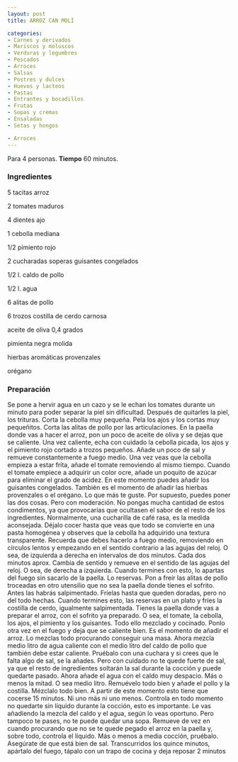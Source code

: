 ```yaml
---
layout: post
title: ARROZ CAN MOLÍ

categories:
- Carnes y derivados
- Mariscos y moluscos
- Verduras y legumbres
- Pescados
- Arroces
- Salsas
- Postres y dulces
- Huevos y lacteos
- Pastas
- Entrantes y bocadillos
- Frutas
- Sopas y cremas
- Ensaladas
- Setas y hongos

- Arroces
---
```

Para 4 personas.
<b>Tiempo</b> 60 minutos.

<h3>Ingredientes</h3>
5 tacitas arroz

2 tomates maduros

4 dientes ajo

1 cebolla mediana

1/2 pimiento rojo

2 cucharadas soperas guisantes congelados

1/2 l. caldo de pollo

1/2 l. agua

6 alitas de pollo

6 trozos costilla de cerdo carnosa

aceite de oliva 0,4 grados

pimienta negra molida

hierbas aromáticas provenzales

orégano

<h3>Preparación</h3>
Se pone a hervir agua en un cazo y se le echan los tomates durante un minuto para poder separar la piel sin dificultad. Después de quitarles la piel, los trituras. Corta la cebolla muy pequeña. Pela los ajos y los cortas muy pequeñitos. Corta las alitas de pollo por las articulaciones. En la paella donde vas a hacer el arroz, pon un poco de aceite de oliva y se dejas que se caliente. Una vez caliente, echa con cuidado la cebolla picada, los ajos y el pimiento rojo cortado a trozos pequeños. Añade un poco de sal y remueve constantemente a fuego medio. Una vez veas que la cebolla empieza a estar frita, añade el tomate removiendo al mismo tiempo. Cuando el tomate empiece a adquirir un color ocre, añade un poquito de azúcar para eliminar el grado de acidez. En este momento puedes añadir los guisantes congelados. También es el momento de añadir las hierbas provenzales o el orégano. Lo que más te guste. Por supuesto, puedes poner las dos cosas. Pero con moderación. No pongas mucha cantidad de estos condimentos, ya que provocarías que ocultasen el sabor de el resto de los ingredientes. Normalmente, una cucharilla de café rasa, es la medida aconsejada. Déjalo cocer hasta que veas que todo se convierte en una pasta homogénea y observes que la cebolla ha adquirido una textura transparente. Recuerda que debes hacerlo a fuego medio, removiendo en círculos lentos y empezando en el sentido contrario a las agujas del reloj. O sea, de izquierda a derecha en intervalos de dos minutos. Cada dos minutos aprox. Cambia de sentido y remueve en el sentido de las agujas del reloj. O sea, de derecha a izquierda. Cuando termines con esto, lo apartas del fuego sin sacarlo de la paella. Lo reservas. Pon a freír las alitas de pollo troceadas en otro utensilio que no sea la paella donde tienes el sofrito. Antes las habrás salpimentado. Fríelas hasta que queden doradas, pero no del todo hechas. Cuando termines esto, las reservas en un plato y fríes la costilla de cerdo, igualmente salpimentada. Tienes la paella donde vas a preparar el arroz, con el sofrito ya preparado. O sea, el tomate, la cebolla, los ajos, el pimiento y los guisantes. Todo ello mezclado y cocinado. Ponlo otra vez en el fuego y deja que se caliente bien. Es el momento de añadir el arroz. Lo mezclas todo procurando conseguir una masa. Ahora mezcla medio litro de agua caliente con el medio litro del caldo de pollo que también debe estar caliente. Pruébalo con una cuchara y si crees que le falta algo de sal, se la añades. Pero con cuidado no te quede fuerte de sal, ya que el resto de ingredientes soltarán la sal durante la cocción y puede quedarte pasado. Ahora añade el agua con el caldo muy despacio. Más o menos la mitad. O sea medio litro. Remuévelo todo bien y añade el pollo y la costilla. Mézclalo todo bien. A partir de este momento esto tiene que cocerse 15 minutos. Ni uno más ni uno menos. Controla en todo momento no quedarte sin líquido durante la cocción, esto es importante. Le vas añadiendo la mezcla del caldo y el agua, según lo veas oportuno. Pero tampoco te pases, no te puede quedar una sopa. Remueve de vez en cuando procurando que no se te quede pegado el arroz en la paella y, sobre todo, controla el líquido. Más o menos a media cocción, pruébalo. Asegúrate de que está bien de sal. Transcurridos los quince minutos, apártalo del fuego, tápalo con un trapo de cocina y deja reposar 2 minutos

